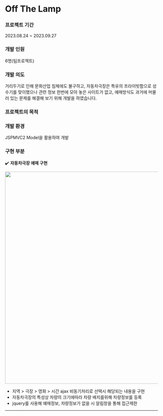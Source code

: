 # Off The Lamp

### 프로젝트 기간
2023.08.24 ~ 2023.09.27

### 개발 인원
6명(팀프로젝트)

### 개발 의도
거리두기로 인해 문화산업 침체에도 불구하고, 자동차극장은 특유의 프라이빗함으로
성수기를 맞이했으나 관련 정보 한번에 모아 놓은 사이트가 없고, 예매방식도 과거에 머물러
있는 문제를 해결해 보기 위해 개발을 하였습니다.

### 프로젝트의 목적

### 개발 환경
JSPMVC2 Model을 활용하여 개발

### 구현 부분

✔️ **자동차극장 예매 구현**

<img src="https://github.com/yejively/OffTheLamp/assets/143873963/395c820b-c18d-45dd-adf7-4e18b025d03f.png" width="700" heigth="500">

- 지역 > 극장 > 영화 > 시간 ajax 비동기처리로 선택시 해당되는 내용을 구현
- 자동차극장의 특성상 차량의 크기에따라 차량 배치를위해 차량정보를 등록
- jquery를 사용해 예매정보, 차량정보가 없을 시 알림창을 통해 접근제한
---

  


